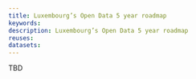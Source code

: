 ```yaml
---
title: Luxembourg’s Open Data 5 year roadmap
keywords:
description: Luxembourg’s Open Data 5 year roadmap
reuses:
datasets:
---
```


TBD
